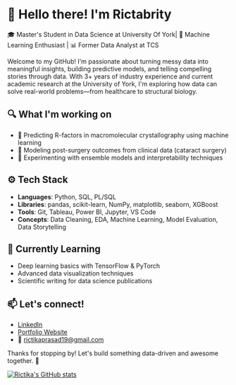 # 👋 Hello there! I'm Rictabrity

🎓 Master's Student in Data Science at University Of York| 🧠 Machine Learning Enthusiast | 📊 Former Data Analyst at TCS 

Welcome to my GitHub! I'm passionate about turning messy data into meaningful insights, building predictive models, and telling compelling stories through data. With 3+ years of industry experience and current academic research at the University of York, I'm exploring how data can solve real-world problems—from healthcare to structural biology.

## 🔍 What I'm working on
- 🧪 Predicting R-factors in macromolecular crystallography using machine learning
- 🏥 Modeling post-surgery outcomes from clinical data (cataract surgery)
- 🧠 Experimenting with ensemble models and interpretability techniques

## ⚙️ Tech Stack
- **Languages**: Python, SQL, PL/SQL
- **Libraries**: pandas, scikit-learn, NumPy, matplotlib, seaborn, XGBoost
- **Tools**: Git, Tableau, Power BI, Jupyter, VS Code
- **Concepts**: Data Cleaning, EDA, Machine Learning, Model Evaluation, Data Storytelling

## 🌱 Currently Learning
- Deep learning basics with TensorFlow & PyTorch
- Advanced data visualization techniques
- Scientific writing for data science publications

## 📫 Let's connect!
- [LinkedIn]([https://www.linkedin.com/in/your-profile](https://www.linkedin.com/in/rictabrity-prasad-7015451a7/))
- [Portfolio Website]([https://yourwebsite.com](https://www.datascienceportfol.io/rictikaprasad19))
- 📧 rictikaprasad19@gmail.com

Thanks for stopping by! Let's build something data-driven and awesome together. 🚀

[![Rictika's GitHub stats](https://github-readme-stats.vercel.app/api?username=rictika)](https://github.com/rictika/github-readme-stats)
